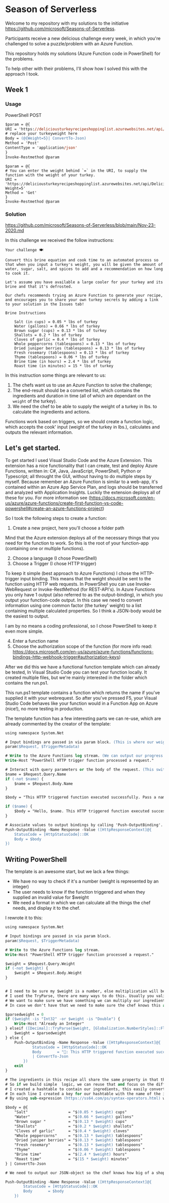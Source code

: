 # Season of Serverless

Welcome to my repository with my solutions to the initiative https://github.com/microsoft/Seasons-of-Serverless.

Participants receive a new delicious challenge every week, in which you're challenged to solve a puzzle/problem with an Azure Function.

This repository holds my solutions (Azure Function code in PowerShell) for the problems.

To help other with their problems, I'll show how I solved this with the approach I took. 

## Week 1

### Usage

PowerShell POST
```ps
$param = @{
URI = 'https://deliciousturkeyrecipeshoppinglist.azurewebsites.net/api/DeliciousTurkeyRecipe'
# replace your turkeyweight here
Body = (@{Weight=5}| ConvertTo-Json)
Method = 'Post'
ContentType = 'application/json'
}
Invoke-Restmethod @param
``` 


```
$param = @{
# You can enter the weight behind `=` in the URI, to supply the function with the weight of your turkey.
URI = 'https://deliciousturkeyrecipeshoppinglist.azurewebsites.net/api/DeliciousTurkeyRecipe?Weight=5'
Method = 'Get'
}
Invoke-Restmethod @param
```

### Solution

https://github.com/microsoft/Seasons-of-Serverless/blob/main/Nov-23-2020.md

In this challenge we received the follow instructions:

```
Your challenge 🍽

Convert this brine equation and cook time to an automated process so that when you input a turkey's weight, you will be given the amount of water, sugar, salt, and spices to add and a recommendation on how long to cook it.

Let's assume you have available a large cooler for your turkey and its brine and that it's defrosted.

Our chefs recommends trying an Azure Function to generate your recipe, and encourages you to share your own turkey secrets by adding a link to your solution in the Issues tab!

Brine Instructions

    Salt (in cups) = 0.05 * lbs of turkey
    Water (gallons) = 0.66 * lbs of turkey
    Brown sugar (cups) = 0.13 * lbs of turkey
    Shallots = 0.2 * lbs of turkey
    Cloves of garlic = 0.4 * lbs of turkey
    Whole peppercorns (tablespoons) = 0.13 * lbs of turkey
    Dried juniper berries (tablespoons) = 0.13 * lbs of turkey
    Fresh rosemary (tablespoons) = 0.13 * lbs of turkey
    Thyme (tablespoons) = 0.06 * lbs of turkey
    Brine time (in hours) = 2.4 * lbs of turkey
    Roast time (in minutes) = 15 * lbs of turkey
```

In this instruction some things are relevant to us:

1. The chefs want us to use an Azure Function to solve the challenge;
2. The end-result should be a converted list, which contains the ingredients and duration in time (all of which are dependant on the `weight` of the turkey).
3. We need the chef to be able to supply the weight of a turkey in lbs. to calculate the ingredients and actions.

Functions work based on triggers, so we should create a function logic, which accepts the cook' input (weight of the turkey in lbs.), calculates and outputs the relevant information. 

## Let's get started.

To get started I used Visual Studio Code and the Azure Extension.
This extension has a nice functionality that I can create, test and deploy Azure Functions, written in: C#, Java, JavaScript, PowerShell, Python or Typescript; all throught the GUI, without having to do multiple steps by myself. Because remember an Azure Function is similar to a web-app, it's contained within an Azure App Service Plan, and logs should be transferred and analyzed with Application Insights. Luckily the extension deploys all of these for you. For more information see (https://docs.microsoft.com/en-us/azure/azure-functions/create-first-function-vs-code-powershell#create-an-azure-functions-project)


So I took the following steps to create a function:

1. Create a new project, here you'll choose a folder path

Mind that the Azure extension deploys all of the necessary things that you need for the function to work. So this is the root of your function-app (containing one or multiple functions).

2. Choose a language (I chose PowerShell)
3. Choose a Trigger (I chose HTTP trigger)

To keep it simple (best approach to Azure Functions) I chose the HTTP-trigger input binding. This means that the weight should be sent to the function using HTTP web requests. In PowerShell you can use Invoke-WebRequest or Invoke-RestMethod (for REST-API's). In Azure Functions you only have 1 output (also referred to as the output-binding), in which you output your function-code output. In this case we need to convert information using one common factor (the turkey' weight) to a list containing multiple calculated properties. So I think a JSON-body would be the easiest to output.

I am by no means a coding professional, so I chose PowerShell to keep it even more simple.

4. Enter a function name
5. Choose the authorization scope of the function (for more info read: https://docs.microsoft.com/en-us/azure/azure-functions/functions-bindings-http-webhook-trigger#authorization-keys)

After we did this we have a functional function template which can already be tested, In Visual Studio Code you can test your function locally.
It created multiple files, but we're mainly interested in the folder which contains the run.ps1.

This run.ps1 template contains a function which returns the name if you've supplied it with your webrequest.
So after you've pressed F5, your Visual Studio Code behaves like your function would in a Function App on Azure (nice!), no more testing in production.

The template function has a few interesting parts we can re-use, which are already commented by the creator of the template:


```ps
using namespace System.Net

# Input bindings are passed in via param block. (This is where our weight will arrive)
param($Request, $TriggerMetadata)

# Write to the Azure Functions log stream. (We can output our progress in our script, this is handy when debugging!)
Write-Host "PowerShell HTTP trigger function processed a request."

# Interact with query parameters or the body of the request. (This switches between the HTTP query string and the JSON body with a web request)
$name = $Request.Query.Name
if (-not $name) {
    $name = $Request.Body.Name
}

$body = "This HTTP triggered function executed successfully. Pass a name in the query string or in the request body for a personalized response."

if ($name) {
    $body = "Hello, $name. This HTTP triggered function executed successfully."
}

# Associate values to output bindings by calling 'Push-OutputBinding'. (We'll re-use this to output our end-result and bad requests)
Push-OutputBinding -Name Response -Value ([HttpResponseContext]@{
    StatusCode = [HttpStatusCode]::OK
    Body = $body
})
```

## Writing PowerShell

The template is an awesome start, but we lack a few things:

* We have no way to check if it's a number (weight is represented by an integer)
* The user needs to know if the function triggered and when they supplied an invalid value for $weight
* We need a format in which we can calculate all the things the chef needs, and display it to the chef.

I rewrote it to this:
```ps
using namespace System.Net

# Input bindings are passed in via param block.
param($Request, $TriggerMetadata)

# Write to the Azure Functions log stream.
Write-Host "PowerShell HTTP trigger function processed a request."

$weight = $Request.Query.Weight
if (-not $weight) {
    $weight = $Request.Body.Weight
}


# I need to be sure my $weight is a number, else multiplication will be non-sense. 
# I used the TryParse, there are many ways to do this. Usually you validate this in your param block.
# We want to make sure we have something we can multiply our ingredients with as a weight factor. 
# In case we don't have that we need to make sure the chef knows this and knows what to do.

$parsedweight = 0
if ($weight -is "Int32" -or $weight -is "Double") {
    Write-Host "Already an Integer"
} elseif ([Decimal]::TryParse($weight, [Globalization.NumberStyles]::Float, (Get-Culture), [ref]$parsedweight)) {
    $weight = $parsedweight
} else {
    Push-OutputBinding -Name Response -Value ([HttpResponseContext]@{
            StatusCode = [HttpStatusCode]::OK
            Body       = "🦃: This HTTP triggered function executed successfully. Pass a valid weight of turkey in the query string or in the request body for a personalized recipe."
            | ConvertTo-Json
        })
    exit
}

# The ingredients in this recipe all share the same property in that their measures are defined by their relation to the weight of the turkey.
# So if we build simple  logic, we can reuse that and focus on the differences. 
# I created a hashtable to contain our ingredients, this easily converts to the JSON-object we need to output.
# In each line I created a key for our hashtable with the name of the ingredient, the value of this key is a string (of text) which is calculated with the weight.
# By using sub-expression (https://ss64.com/ps/syntax-operators.html) we can calculate the ingredient before outputting it

$body = @{
    "Salt"                  = "$(0.05 * $weight) cups"
    "Water"                 = "$(0.66 * $weight) gallons"
    "Brown sugar "          = "$(0.13 * $weight) cups"
    "Shallots"              = "$(0.2 * $weight) shallots"
    "Cloves of garlic"      = "$(0.4 * $weight) cloves"
    "Whole peppercorns"     = "$(0.13 * $weight) tablespoons"
    "Dried juniper berries" = "$(0.13 * $weight) tablespoons"
    "Fresh rosemary"        = "$(0.13 * $weight) tablespoons"
    "Thyme"                 = "$(0.06 * $weight) tablespoons "
    "Brine time"            = "$(2.4 * $weight) hours"
    "Roast time"            = "$(15 * $weight) minutes"
} | ConvertTo-Json

# We need to output our JSON-object so the chef knows how big of a shopping bag they need and how much time they need to reserve to code the next challenge!

Push-OutputBinding -Name Response -Value ([HttpResponseContext]@{
        StatusCode = [HttpStatusCode]::OK
        Body       = $body
    })
``` 
